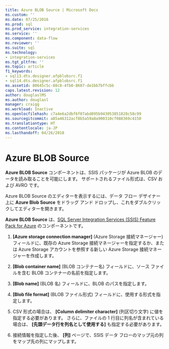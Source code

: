 ```yaml
---
title: Azure BLOB Source | Microsoft Docs
ms.custom: ''
ms.date: 07/25/2016
ms.prod: sql
ms.prod_service: integration-services
ms.service: ''
ms.component: data-flow
ms.reviewer: ''
ms.suite: sql
ms.technology:
- integration-services
ms.tgt_pltfrm: ''
ms.topic: article
f1_keywords:
- sql13.dts.designer.afpblobsrc.f1
- sql14.dts.designer.afpblobsrc.f1
ms.assetid: 80645c5c-88c8-4fb0-8607-de1bb7bffcbb
caps.latest.revision: 12
author: douglaslMS
ms.author: douglasl
manager: craigg
ms.workload: Inactive
ms.openlocfilehash: c7a4e6a2dbf6f07abd895b943053851828c58c99
ms.sourcegitcommit: a85a46312acf8b5a59a8a900310cf088369c4150
ms.translationtype: HT
ms.contentlocale: ja-JP
ms.lasthandoff: 04/26/2018
---
```

# <a name="azure-blob-source"></a>Azure BLOB Source
  **Azure BLOB Source** コンポーネントは、SSIS パッケージが Azure BLOB のデータを読み取ることを可能にします。 サポートされるファイル形式は、CSV および AVRO です。
  
  Azure BLOB Source のエディターを表示するには、データ フロー デザイナー上に **Azure Blob Source** をドラッグ アンド ドロップし、これをダブルクリックしてエディターを開きます。  
  
 **Azure BLOB Source** は、[SQL Server Integration Services (SSIS) Feature Pack for Azure](../../integration-services/azure-feature-pack-for-integration-services-ssis.md) のコンポーネントです。  
  
1.  **[Azure storage connection manager]** (Azure Storage 接続マネージャー) フィールドに、既存の Azure Storage 接続マネージャーを指定するか、または Azure Storage アカウントを参照する新しい Azure Storage 接続マネージャーを作成します。  
  
2.  **[Blob container name]** (BLOB コンテナー名) フィールドに、ソース ファイルを含む BLOB コンテナーの名前を指定します。  
  
3.  **[Blob name]** (BLOB 名) フィールドに、BLOB のパスを指定します。  
  
4.  **[Blob file format]** (BLOB ファイル形式) フィールドに、使用する形式を指定します。  
  
5.  CSV 形式の場合は、 **[Column delimiter character]** (列区切り文字) に値を指定する必要があります。 さらに、ファイルの 1 行目に列名が含まれている場合は、 **[先頭データ行を列名として使用する]** も指定する必要があります。  
  
6.  接続情報を指定した後、 **[列]** ページで、SSIS データ フローのマップ元の列をマップ先の列にマップします。  
  
  

